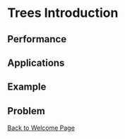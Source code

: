 # Trees Introduction

## Performance

## Applications

## Example

## Problem

[Back to Welcome Page](0-welcome.md)